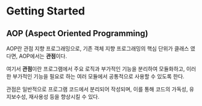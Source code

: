 # Getting Started

## AOP (Aspect Oriented Programming)
AOP란 관점 지향 프로그래밍으로, 기존 객체 지향 프로그래밍의 핵심 단위가 클래스 였다면,
AOP에서는 **관점**이다.

여기서 **관점**이란 프로그램에서 주요 로직과 부가적인 기능을 분리하여 모듈화하고, 이러한 부가적인 기능을 필요로 하는 
여러 모듈에서 공통적으로 사용할 수 있도록 한다.

관점은 일반적으로 프로그램 코드에서 분리되어 작성되며, 이를 통해 코드의 가독성, 유지보수성, 재사용성 등을 향상시킬 수 있다.